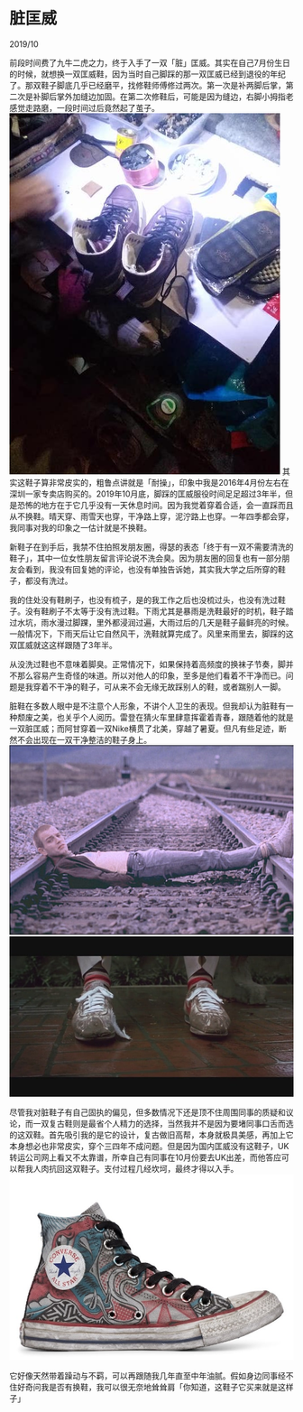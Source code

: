 <!--0-->
# 脏匡威
2019/10

前段时间费了九牛二虎之力，终于入手了一双「脏」匡威。其实在自己7月份生日的时候，就想换一双匡威鞋，因为当时自己脚踩的那一双匡威已经到退役的年纪了。那双鞋子脚底几乎已经磨平，找修鞋师傅修过两次。第一次是补两脚后掌，第二次是补脚后掌外加缝边加固。在第二次修鞋后，可能是因为缝边，右脚小拇指老感觉走路磨，一段时间过后竟然起了茧子。
![Old Converse](DirtyConverse/Oc_shoe-min.jpg)
其实这鞋子算非常皮实的，粗鲁点讲就是「耐操」，印象中我是2016年4月份左右在深圳一家专卖店购买的。2019年10月底，脚踩的匡威服役时间足足超过3年半，但是恐怖的地方在于它几乎没有一天休息时间。因为我觉着穿着合适，会一直踩而且从不换鞋。晴天穿、雨雪天也穿，干净路上穿，泥泞路上也穿。一年四季都会穿，我同事对我的印象之一估计就是不换鞋。

新鞋子在到手后，我禁不住拍照发朋友圈，得瑟的表态「终于有一双不需要清洗的鞋子」，其中一位女性朋友留言评论说不洗会臭。因为朋友圈的回复也有一部分朋友会看到，我没有回复她的评论，也没有单独告诉她，其实我大学之后所穿的鞋子，都没有洗过。

我的住处没有鞋刷子，也没有梳子，是的我工作之后也没梳过头，也没有洗过鞋子。没有鞋刷子不太等于没有洗过鞋。下雨尤其是暴雨是洗鞋最好的时机，鞋子踏过水坑，雨水漫过脚踝，里外都浸润过遍，大雨过后的几天是鞋子最鲜亮的时候。一般情况下，下雨天后让它自然风干，洗鞋就算完成了。风里来雨里去，脚踩的这双匡威就这这样跟随了3年半。

从没洗过鞋也不意味着脚臭。正常情况下，如果保持着高频度的换袜子节奏，脚并不那么容易产生奇怪的味道。所以对他人的印象，至多是他们看着不干净而已。问题是我穿着不干净的鞋子，可从来不会无缘无故踩别人的鞋，或者踹别人一脚。

脏鞋在多数人眼中是不注意个人形象，不讲个人卫生的表现。但我却认为脏鞋有一种颓废之美，也关乎个人阅历。雷登在猜火车里肆意挥霍着青春，跟随着他的就是一双脏匡威；而阿甘穿着一双Nike横贯了北美，穿越了暑夏。但凡有些足迹，断然不会出现在一双干净整洁的鞋子身上。
![Trainspotting](DirtyConverse/converse-min.jpg)
![Forrest Gump](DirtyConverse/Nike2-min.jpg)

尽管我对脏鞋子有自己固执的偏见，但多数情况下还是顶不住周围同事的质疑和议论，而一双复古鞋则是最省个人精力的选择，当然我并不是因为要堵同事口舌而选的这双鞋。首先吸引我的是它的设计，复古做旧高帮，本身就极具美感，再加上它本身想必也非常皮实，穿个三四年不成问题。但是因为国内匡威没有这鞋子，UK转运公司网上看又不太靠谱，所幸自己有同事在10月份要去UK出差，而他答应可以帮我人肉抗回这双鞋子。支付过程几经坎坷，最终才得以入手。
![Retro Converse](DirtyConverse/RetroConverse-min.jpg)

它好像天然带着躁动与不羁，可以再跟随我几年直至中年油腻。假如身边同事经不住好奇问我是否有换鞋，我可以很无奈地耸耸肩「你知道，这鞋子它买来就是这样子」